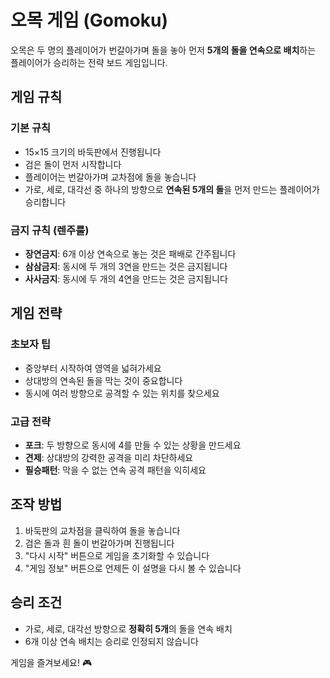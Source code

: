 # 오목 게임 (Gomoku)

오목은 두 명의 플레이어가 번갈아가며 돌을 놓아 먼저 **5개의 돌을 연속으로 배치**하는 플레이어가 승리하는 전략 보드 게임입니다.

## 게임 규칙

### 기본 규칙

- 15×15 크기의 바둑판에서 진행됩니다
- 검은 돌이 먼저 시작합니다
- 플레이어는 번갈아가며 교차점에 돌을 놓습니다
- 가로, 세로, 대각선 중 하나의 방향으로 **연속된 5개의 돌**을 먼저 만드는 플레이어가 승리합니다

### 금지 규칙 (렌주룰)

- **장연금지**: 6개 이상 연속으로 놓는 것은 패배로 간주됩니다
- **삼삼금지**: 동시에 두 개의 3연을 만드는 것은 금지됩니다
- **사사금지**: 동시에 두 개의 4연을 만드는 것은 금지됩니다

## 게임 전략

### 초보자 팁

- 중앙부터 시작하여 영역을 넓혀가세요
- 상대방의 연속된 돌을 막는 것이 중요합니다
- 동시에 여러 방향으로 공격할 수 있는 위치를 찾으세요

### 고급 전략

- **포크**: 두 방향으로 동시에 4를 만들 수 있는 상황을 만드세요
- **견제**: 상대방의 강력한 공격을 미리 차단하세요
- **필승패턴**: 막을 수 없는 연속 공격 패턴을 익히세요

## 조작 방법

1. 바둑판의 교차점을 클릭하여 돌을 놓습니다
2. 검은 돌과 흰 돌이 번갈아가며 진행됩니다
3. "다시 시작" 버튼으로 게임을 초기화할 수 있습니다
4. "게임 정보" 버튼으로 언제든 이 설명을 다시 볼 수 있습니다

## 승리 조건

- 가로, 세로, 대각선 방향으로 **정확히 5개**의 돌을 연속 배치
- 6개 이상 연속 배치는 승리로 인정되지 않습니다

게임을 즐겨보세요! 🎮
